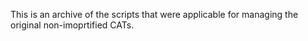 This is an archive of the scripts that were applicable for managing the original non-imoprtified CATs.